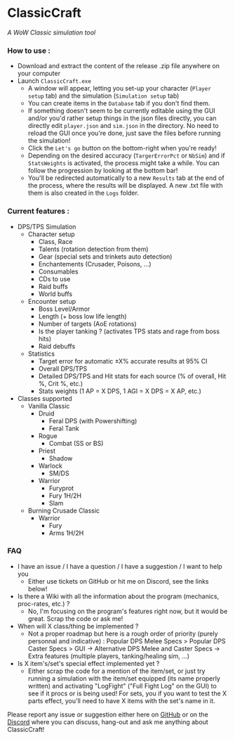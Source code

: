 # ClassicCraft
*A WoW Classic simulation tool*

### How to use :
- Download and extract the content of the release .zip file anywhere on your computer
- Launch `ClassicCraft.exe`
	- A window will appear, letting you set-up your character (`Player setup` tab) and the simulation (`Simulation setup` tab)
	- You can create items in the `Database` tab if you don't find them.
	- If something doesn't seem to be currently editable using the GUI and/or you'd rather setup things in the json files directly, you can directly edit `player.json` and `sim.json` in the directory. No need to reload the GUI once you're done, just save the files before running the simulation!
	- Click the `Let's go` button on the bottom-right when you're ready!
	- Depending on the desired accuracy (`TargerErrorPct` or `NbSim`) and if `StatsWeights` is activated, the process might take a while. You can follow the progression by looking at the bottom bar!
	- You'll be redirected automatically to a new `Results` tab at the end of the process, where the results will be displayed. A new .txt file with them is also created in the `Logs` folder.

### Current features :
- DPS/TPS Simulation
	- Character setup
		- Class, Race
		- Talents (rotation detection from them)
		- Gear (special sets and trinkets auto detection)
		- Enchantements (Crusader, Poisons, ...)
		- Consumables
		- CDs to use
		- Raid buffs
		- World buffs
	- Encounter setup
		- Boss Level/Armor
		- Length (+ boss low life length)
		- Number of targets (AoE rotations)
		- Is the player tanking ? (activates TPS stats and rage from boss hits)
		- Raid debuffs
	- Statistics
		- Target error for automatic ±X% accurate results at 95% CI
		- Overall DPS/TPS
		- Detailed DPS/TPS and Hit stats for each source (% of overall, Hit %, Crit %, etc.)
		- Stats weights (1 AP = X DPS, 1 AGI = X DPS = X AP, etc.)
- Classes supported
	- Vanilla Classic
		- Druid
			- Feral DPS (with Powershifting)
			- Feral Tank
		- Rogue
			- Combat (SS or BS)
		- Priest
			- Shadow
		- Warlock
			- SM/DS
		- Warrior
			- Furyprot
			- Fury 1H/2H
			- Slam
	- Burning Crusade Classic
		- Warrior
			- Fury
			- Arms 1H/2H

### FAQ
- I have an issue / I have a question / I have a suggestion / I want to help you
	- Either use tickets on GitHub or hit me on Discord, see the links below!
- Is there a Wiki with all the information about the program (mechanics, proc-rates, etc.) ?
	- No, I'm focusing on the program's features right now, but it would be great. Scrap the code or ask me!
- When will X class/thing be implemented ?
	- Not a proper roadmap but here is a rough order of priority (purely personnal and indicative) : Popular DPS Melee Specs > Popular DPS Caster Specs > GUI -> Alternative DPS Melee and Caster Specs -> Extra features (multiple players, tanking/healing sim, ...)
- Is X item's/set's special effect implemented yet ?
	- Either scrap the code for a mention of the item/set, or just try running a simulation with the item/set equipped (its name properly written) and activating "LogFight" ("Full Fight Log" on the GUI) to see if it procs or is being used! For sets, you if you want to test the X parts effect, you'll need to have X items with the set's name in it.


Please report any issue or suggestion either here on [GitHub](https://github.com/Zwyk/ClassicCraft/issues) or on the [Discord](https://discord.gg/tG4q7HE) where you can discuss, hang-out and ask me anything about ClassicCraft!